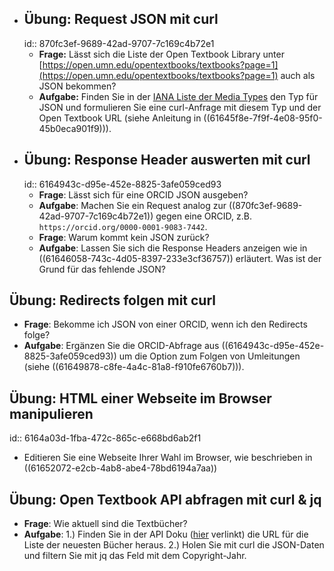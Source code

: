 - ## Übung: Request JSON mit curl
  id:: 870fc3ef-9689-42ad-9707-7c169c4b72e1
  * **Frage:** Lässt sich die Liste der Open Textbook Library unter [https://open.umn.edu/opentextbooks/textbooks?page=1](https://open.umn.edu/opentextbooks/textbooks?page=1) auch als JSON bekommen?
  * **Aufgabe:** Finden Sie in der [IANA Liste der Media Types](https://www.iana.org/assignments/media-types/media-types.xhtml) den Typ für JSON und formulieren Sie eine curl-Anfrage mit diesem Typ und der Open Textbook URL (siehe Anleitung in ((61645f8e-7f9f-4e08-95f0-45b0eca901f9))).
- ## Übung: Response Header auswerten mit curl
  id:: 6164943c-d95e-452e-8825-3afe059ced93
  * **Frage**: Lässt sich für eine ORCID JSON ausgeben?
  * **Aufgabe**: Machen Sie ein Request analog zur ((870fc3ef-9689-42ad-9707-7c169c4b72e1)) gegen eine ORCID, z.B. `https://orcid.org/0000-0001-9083-7442`.
  * **Frage**: Warum kommt kein JSON zurück?
  * **Aufgabe**: Lassen Sie sich die Response Headers anzeigen wie in ((61646058-743c-4d05-8397-233e3cf36757)) erläutert. Was ist der Grund für das fehlende JSON?
## Übung: Redirects folgen mit curl
* **Frage**: Bekomme ich JSON von einer ORCID, wenn ich den Redirects folge?
* **Aufgabe**: Ergänzen Sie die ORCID-Abfrage aus ((6164943c-d95e-452e-8825-3afe059ced93)) um die Option zum Folgen von Umleitungen (siehe ((61649878-c8fe-4a4c-81a8-f910fe6760b7))).
## Übung: HTML einer Webseite im Browser manipulieren
id:: 6164a03d-1fba-472c-865c-e668bd6ab2f1
* Editieren Sie eine Webseite Ihrer Wahl im Browser, wie beschrieben in ((61652072-e2cb-4ab8-abe4-78bd6194a7aa))
## Übung: Open Textbook API abfragen mit curl & jq
* **Frage**: Wie aktuell sind die Textbücher?
* **Aufgabe**: 1.) Finden Sie in der API Doku ([hier](https://open.umn.edu/opentextbooks/discovery) verlinkt) die URL für die Liste der neuesten Bücher heraus. 2.) Holen Sie mit curl die JSON-Daten und filtern Sie mit jq das Feld mit dem Copyright-Jahr.